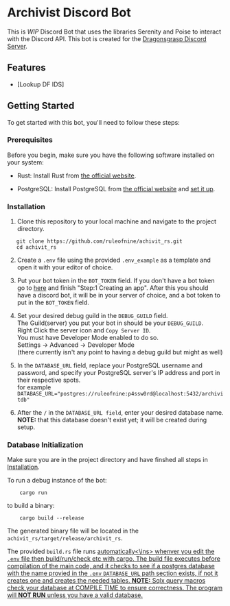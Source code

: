 
# Archivist Discord Bot

This is  *WIP* Discord Bot that uses the libraries Serenity and Poise to interact with the Discord API.
This bot is created for the [Dragonsgrasp Discord Server](https://discord.gg/UrKUVDVCrv).


## Features

- [Lookup DF IDS]

## Getting Started

To get started with this bot, you'll need to follow these steps:

### Prerequisites

Before you begin, make sure you have the following software installed on your system:

- Rust: Install Rust from [the official website](https://www.rust-lang.org/tools/install).

- PostgreSQL: Install PostgreSQL from [the official website](https://www.postgresql.org/download/) and [set it up](https://www.prisma.io/dataguide/postgresql/setting-up-a-local-postgresql-database).

### Installation

1. Clone this repository to your local machine and navigate to the project directory.

```shell
   git clone https://github.com/ruleofnine/achivit_rs.git
   cd achivit_rs
```
2. Create a `.env` file using the provided `.env_example` as a template and open it with your editor of choice.

3. Put your bot token in the `BOT_TOKEN` field. 
   If you don't have a bot token go to [here](https://discord.com/developers/docs/getting-started) and finish "Step:1 Creating an app".
   After this you should have a discord bot, it will be in your server of choice, and a bot token to put in the `BOT_TOKEN` field.

4. Set your desired debug guild in the `DEBUG_GUILD` field.  
   The Guild(server) you put your bot in should be your `DEBUG_GUILD`.   
   Right Click the server icon and `Copy Server ID`.  
   You must have Developer Mode enabled to do so.  
   Settings -> Advanced -> Developer Mode  
   (there currently isn't any point to having a debug guild but might as well)

5. In the `DATABASE_URL` field, replace your PostgreSQL username and password, and specify your PostgreSQL server's IP address and port in their respective spots.  
   for example `DATABASE_URL="postgres://ruleofnine:p4ssw0rd@localhost:5432/archivitdb"`

6. After the `/` in the `DATABASE_URL field`, enter your desired database name. **NOTE:** that this database doesn't exist yet; it will be created during setup.

### Database Initialization 

Make sure you are in the project directory and have finshed all steps in [Installation](#installation).

To run a debug instance of the bot:  
```shell
    cargo run
```
to build a binary:
```shell
    cargo build --release
```
The generated binary file will be located in the `achivit_rs/target/release/archivit_rs`. 

The provided `build.rs` file runs <ins>automatically<\ins> whenver you edit the `.env` file then build/run/check etc with cargo.
The build file executes before compilation of the main code, and it checks to see if a postgres database with the name provied in the `.env` `DATABASE_URL` path section exists, if not it creates one and creates the needed tables.
**NOTE:** [Sqlx](https://docs.rs/sqlx/latest/sqlx/) [query](https://docs.rs/sqlx/latest/sqlx/macro.query.html) macros check your database at COMPILE TIME to ensure correctness. The program will **NOT RUN** unless you have a valid database. 
